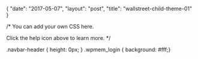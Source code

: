 {
   "date": "2017-05-07",
   "layout": "post",
   "title": "wallstreet-child-theme-01"
}

/*
You can add your own CSS here.

Click the help icon above to learn more.
*/

.navbar-header { height: 0px; }
.wpmem_login { background: #fff;}